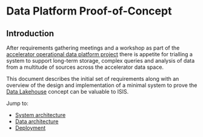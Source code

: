# Data Platform Proof-of-Concept

## Introduction

After requirements gathering meetings and a workshop as part of the
[accelerator operational data platform project](https://stfc365.sharepoint.com/sites/ISISProject-1432)
there is appetite for trialling a system to support long-term storage, complex
queries and analysis of data from a multitude of sources across the accelerator
data space.

This document describes the initial set of requirements along with an overview
of the design and implementation of a minimal system to prove
the [Data Lakehouse](https://stfc365-my.sharepoint.com/:w:/g/personal/martyn_gigg_stfc_ac_uk/ETTFvkI6FulFhQFWmrmfGosBRO1Syvqbiq6DhVwnqxhVbw?e=HNKUIl)
concept can be valuable to ISIS.

Jump to:

- [System architecture](./system-architecture/index.md)
- [Data architecture](./data-architecture/index.md)
- [Deployment](./deployment/index.md)
